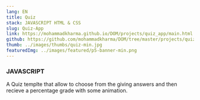 ```yaml
---
lang: EN
title: Quiz
stack: JAVASCRIPT HTML & CSS
slug: Quiz-App
link: https://mohammadkharma.github.io/DOM/projects/quiz_app/main.html
github: https://github.com/mohammadkharma/DOM/tree/master/projects/quiz_app
thumb: ../images/thumbs/quiz-min.jpg
featuredImg: ../images/featured/p5-banner-min.png
---
```


### JAVASCRIPT

A Quiz templte that allow to choose from the giving answers and then recieve a percentage grade with some animation.
